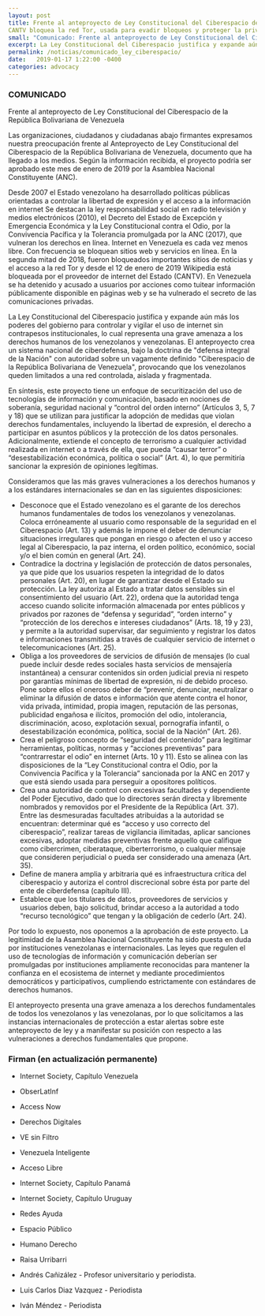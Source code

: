 ```yaml
---
layout: post
title: Frente al anteproyecto de Ley Constitucional del Ciberespacio de la República Bolivariana de Venezuela
CANTV bloquea la red Tor, usada para evadir bloqueos y proteger la privacidad.
small: "Comunicado: Frente al anteproyecto de Ley Constitucional del Ciberespacio de la República Bolivariana de Venezuela"
excerpt: La Ley Constitucional del Ciberespacio justifica y expande aún más los poderes del gobierno para controlar y vigilar el uso de internet sin contrapesos institucionales.
permalink: /noticias/comunicado_ley_ciberespacio/
date:   2019-01-17 1:22:00 -0400
categories: advocacy
---
```


### COMUNICADO

Frente al anteproyecto de Ley Constitucional del Ciberespacio de la República Bolivariana de Venezuela

Las organizaciones, ciudadanos y ciudadanas abajo firmantes expresamos nuestra preocupación frente al Anteproyecto de Ley Constitucional del Ciberespacio de la República Bolivariana de Venezuela, documento que ha llegado a los medios. Según la información recibida, el proyecto podría ser aprobado este mes de enero de 2019 por la Asamblea Nacional Constituyente (ANC).

Desde 2007 el Estado venezolano ha desarrollado políticas públicas orientadas a controlar la libertad de expresión y el acceso a la información en internet Se destacan la ley responsabilidad social en radio televisión y medios electrónicos (2010), el Decreto del Estado de Excepción y Emergencia Económica y la Ley Constitucional contra el Odio, por la Convivencia Pacífica y la Tolerancia promulgada por la ANC (2017), que vulneran los derechos en línea. Internet en Venezuela es cada vez menos libre. Con frecuencia se bloquean sitios web y servicios en línea. En la segunda mitad de 2018, fueron bloqueados importantes sitios de noticias y el acceso a la red Tor y desde el 12 de enero de 2019 Wikipedia está bloqueada por el proveedor de internet del Estado (CANTV). En Venezuela se ha detenido y acusado a usuarios por acciones como tuitear información públicamente disponible en páginas web y se ha vulnerado el secreto de las comunicaciones privadas.

La Ley Constitucional del Ciberespacio justifica y expande aún más los poderes del gobierno para controlar y vigilar el uso de internet sin contrapesos institucionales, lo cual representa una grave amenaza a los derechos humanos de los venezolanos y venezolanas. El anteproyecto crea un sistema nacional de ciberdefensa, bajo la doctrina de "defensa integral de la Nación" con autoridad sobre un vagamente definido "Ciberespacio de la República Bolivariana de Venezuela", provocando que los venezolanos queden limitados a una red controlada, aislada y fragmentada.

En síntesis, este proyecto tiene un enfoque de securitización del uso de tecnologías de información y comunicación, basado en nociones de soberanía, seguridad nacional y “control del orden interno” (Artículos 3, 5, 7 y 18) que se utilizan para justificar la adopción de medidas que violan derechos fundamentales, incluyendo la libertad de expresión, el derecho a participar en asuntos públicos y la protección de los datos personales. Adicionalmente, extiende el concepto de terrorismo a cualquier actividad realizada en internet o a través de ella, que pueda “causar terror” o “desestabilización económica, política o social” (Art. 4), lo que permitiría sancionar la expresión de opiniones legítimas. 

Consideramos que las más graves vulneraciones a los derechos humanos y a los estándares internacionales se dan en las siguientes disposiciones: 

* Desconoce que el Estado venezolano es el garante de los derechos humanos fundamentales de todos los venezolanos y venezolanas. Coloca erróneamente al usuario como responsable de la seguridad en el Ciberespacio (Art. 13) y además le impone el deber de denunciar situaciones irregulares que pongan en riesgo o afecten el uso y acceso legal al Ciberespacio, la paz interna, el orden político, económico, social y/o el bien común en general (Art. 24). 
* Contradice la doctrina y legislación de protección de datos personales, ya que pide que los usuarios respeten la integridad de lo datos personales (Art. 20), en lugar de garantizar desde el Estado su protección. La ley autoriza al Estado a tratar datos sensibles sin el consentimiento del usuario (Art. 22), ordena que la autoridad tenga acceso cuando solicite información almacenada por entes públicos y privados por razones de “defensa y seguridad”, “orden interno” y “protección de los derechos e intereses ciudadanos” (Arts. 18, 19 y 23), y permite a la autoridad supervisar, dar seguimiento y registrar los datos e informaciones transmitidas a través de cualquier servicio de internet o telecomunicaciones (Art. 25).  
* Obliga a los proveedores de servicios de difusión de mensajes (lo cual puede incluir desde redes sociales hasta servicios de mensajería instantánea) a censurar contenidos sin orden judicial previa ni respeto por garantías mínimas de libertad de expresión, ni de debido proceso. Pone sobre ellos el oneroso deber de “prevenir, denunciar, neutralizar o eliminar la difusión de datos e información que atente contra el honor, vida privada, intimidad, propia imagen, reputación de las personas, publicidad engañosa e ilícitos, promoción del odio, intolerancia, discriminación, acoso, explotación sexual, pornografía infantil, o desestabilización económica, política, social de la Nación” (Art. 26). 
* Crea el peligroso concepto de “seguridad del contenido” para legitimar herramientas, políticas, normas y “acciones preventivas” para “contrarrestar el odio” en internet (Arts. 10 y 11). Esto se alinea con las disposiciones de la “Ley Constitucional contra el Odio, por la Convivencia Pacífica y la Tolerancia” sancionada por la ANC en 2017 y que está siendo usada para perseguir a opositores políticos.
* Crea una autoridad de control con excesivas facultades y dependiente del Poder Ejecutivo, dado que lo directores serán directa y libremente nombrados y removidos por el Presidente de la República (Art. 37). Entre las desmesuradas facultades atribuidas a la autoridad se encuentran: determinar qué es “acceso y uso correcto del ciberespacio”, realizar tareas de vigilancia ilimitadas, aplicar sanciones excesivas, adoptar medidas preventivas frente aquello que califique como cibercrimen, ciberataque, ciberterrorismo, o cualquier mensaje que consideren perjudicial o pueda ser considerado una amenaza (Art. 35).
* Define de manera amplia y arbitraria qué es infraestructura crítica del ciberespacio y autoriza el control discrecional sobre ésta por parte del ente de ciberdefensa (capítulo III). 
* Establece que los titulares de datos, proveedores de servicios y usuarios deben, bajo solicitud, brindar acceso a la autoridad a todo “recurso tecnológico” que tengan y la obligación de cederlo (Art. 24).
 
Por todo lo expuesto, nos oponemos a la aprobación de este proyecto. La legitimidad de la Asamblea Nacional Constituyente ha sido puesta en duda por instituciones venezolanas e internacionales. Las leyes que regulen el uso de tecnologías de información y comunicación deberían ser promulgadas por instituciones ampliamente reconocidas para mantener la confianza en el ecosistema de internet y mediante procedimientos democráticos y participativos, cumpliendo estrictamente con estándares de derechos humanos.

El anteproyecto presenta una grave amenaza a los derechos fundamentales de todos los venezolanos y las venezolanas, por lo que solicitamos a las instancias internacionales de protección a estar alertas sobre este anteproyecto de ley y a manifestar su posición con respecto a las vulneraciones a derechos fundamentales que propone. 

### Firman (en actualización permanente)

* Internet Society, Capítulo Venezuela
* ObserLatInf
* Access Now
* Derechos Digitales
* VE sin Filtro
* Venezuela Inteligente
* Acceso Libre
* Internet Society, Capítulo Panamá
* Internet Society, Capítulo Uruguay
* Redes Ayuda
* Espacio Público
* Humano Derecho

* Raisa Urribarri 
* Andrés Cañizález - Profesor universitario y periodista.
* Luis Carlos Diaz Vazquez - Periodista
* Iván Méndez - Periodista
